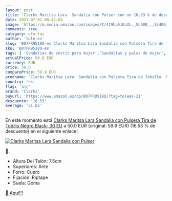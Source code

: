 ```yaml
---
layout: post
title: 'Clarks Maritsa Lara  Sandalia con Pulser con un 16.53 % de descuento'
date: 2021-07-02 00:42:03
image: 'https://m.media-amazon.com/images/I/419hp5iKa2L._SL500_._SL400_.jpg'
comments: true
category: ofertas
author: 'tole.es'
slug: 'B07FR9518Q-es Clarks Maritsa Lara Sandalia con Pulsera Tira de Tobillo...'
sku: 'B07FR9518Q-es'
tags: [ 'Sandalias de vestir para mujer','Sandalias y palas de mujer','Zapatos','Zapatos para mujer','Zapatos y complementos','clarks','sandalia', ]
actualPrice: 50.0 EUR
currency: EUR
price: 50.0
comparePrice: 59.9 EUR
prodname: 'Clarks Maritsa Lara  Sandalia con Pulsera Tira de Tobillo  Negro  Black-   36 EU'
country: 'es'
flag: '🇪🇸'
brand: 'Clarks'
buyurl: 'https://www.amazon.es/dp/B07FR9518Q/?tag=tolees-21'
descuento: '16.53'
average: '51.65'
---
```


En este momento está [Clarks Maritsa Lara  Sandalia con Pulsera Tira de Tobillo  Negro  Black-   36 EU](https://www.amazon.es/dp/B07FR9518Q/?tag=tolees-21) a 50.0 EUR (original: 59.9 EUR) (16.53 %  de descuento) en el siguiente enlace!

[![Clarks Maritsa Lara  Sandalia con Pulser](https://m.media-amazon.com/images/I/419hp5iKa2L._SL500_._SL400_.jpg)](https://www.amazon.es/dp/B07FR9518Q/?tag=tolees-21)

🔎:

- Altura Del Talón: 7.5cm
- Superiores: Ante
- Forro: Cuero
- Fijación: Riptape
- Suela: Goma

[🛒 Aquí!!!](https://www.amazon.es/dp/B07FR9518Q/?tag=tolees-21)
